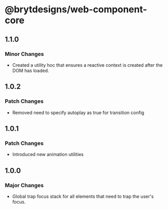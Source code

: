 # @brytdesigns/web-component-core

## 1.1.0

### Minor Changes

- Created a utility hoc that ensures a reactive context is created after the DOM has loaded.

## 1.0.2

### Patch Changes

- Removed need to specify autoplay as true for transition config

## 1.0.1

### Patch Changes

- Introduced new animation utilities

## 1.0.0

### Major Changes

- Global trap focus stack for all elements that need to trap the user's focus.

